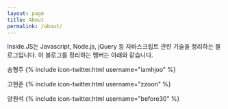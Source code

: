 ```yaml
---
layout: page
title: About
permalink: /about/
---
```


Inside.JS는 Javascript, Node.js, jQuery 등 자바스크립트 관련 기술을 정리하는 블로그입니다.
이 블로그를 정리하는 멤버는 아래와 같습니다.

송형주
{% include icon-twitter.html username="iamhjoo" %}

고현준
{% include icon-twitter.html username="zzoon" %}

양원석
{% include icon-twitter.html username="before30" %}

